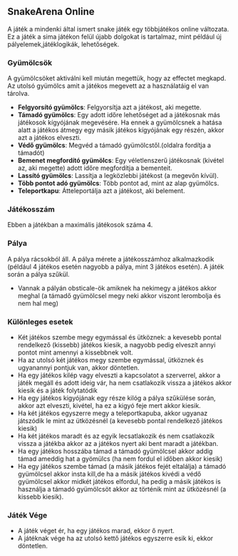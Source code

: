 ## SnakeArena Online
A játék a mindenki által ismert snake játék egy többjátékos online változata. Ez a játék a sima játékon felül újabb dolgokat is tartalmaz, mint például új pályelemek,játéklogikák, lehetőségek.

### Gyümölcsök
A gyümölcsöket aktiválni kell miután megettük, hogy az effectet megkapd. Az utolsó gyümölcs amit a játékos megevett az a használatáig el van tárolva.

- **Felgyorsító gyümölcs**: Felgyorsítja azt a játékost, aki megette.
- **Támadó gyümölcs**: Egy adott időre lehetőséget ad a játékosnak más játékosok kígyójának megevésére. Ha ennek a gyümölcsnek a hatása alatt a játékos átmegy egy másik játékos kígyójának egy részén, akkor azt a játékos elveszti.
- **Védő gyümölcs**: Megvéd a támadó gyümölcstől.(oldalra fordítja a támadót)
- **Bemenet megfordító gyümölcs**: Egy véletlenszerű játékosnak (kivétel az, aki megette) adott időre megfordítja a bementeit.
- **Lassító gyümölcs**: Lassítja a legközlebbi játékost (a megevőn kívül).
- **Több pontot adó gyümölcs**: Több pontot ad, mint az alap gyümölcs.
- **Teleportkapu**: Átteleportálja azt a játékost, aki belement.

### Játékosszám
Ebben a játékban a maximális játékosok száma 4.

### Pálya
A pálya rácsokból áll. A pálya mérete a játékosszámhoz  alkalmazkodik (például 4 játékos esetén nagyobb a pálya, mint 3 játékos esetén). A játék során a pálya szűkül.

- Vannak a pályán obsticale-ök amiknek ha nekimegy a játékos akkor meghal (a támadő gyümölcsel megy neki akkor viszont lerombolja és nem hal meg)

### Különleges esetek 
- Két játékos szembe megy egymással és ütköznek: a kevesebb pontal rendelkező (kissebb) játékos kiesik, a nagyobb pedig elveszít annyi pontot mint amennyi a kissebbnek volt.
- Ha az utolsó két játékos megy szembe egymással, ütköznek és ugyanannyi pontjuk van, akkor döntetlen.
- Ha egy játékos kilép vagy elveszti a kapcsolatot a szerverrel, akkor  a játék megáll és adott ideig vár, ha nem csatlakozik vissza a játékos akkor kiesik és a játék folytatódik
- Ha egy játékos kigyójának egy része kilóg a pálya szűkülése során, akkor azt elveszti, kivétel, ha ez a kigyó feje mert akkor kiesik.
- Ha két játékos egyszerre megy a teleportkapuba, akkor ugyanaz játszódik le mint az ütközésnél (a kevesebb pontal rendelkező játékos kiesik)
- Ha két játékos maradt és az egyik lecsatlakozik és nem csatlakozik vissza a játékba akkor az a játékos nyert aki bent maradt a játékban.
- Ha egy játékos hosszába támad a támadó gyümölcsel akkor addig támad ameddig hat a gyömülcs (ha nem fordul el időben akkor kiesik)
- Ha egy játékos szembe támad (a másik játékos fejét eltalálja) a támadó gyümölcsel akkor insta kill,de ha a másik játékos kivédi a védő gyümölcsel akkor midkét játékos elfordul, ha pedig a másik játékos is használja a támadó gyümölcsöt akkor az történik mint az ütközésnél (a kissebb kiesik).

### Játék Vége
- A játék véget ér, ha egy játékos marad, ekkor ő nyert.
- A játéknak vége ha az utolsó kettő játékos egyszerre esik ki, ekkor döntetlen.

